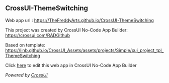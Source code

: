 ## CrossUI-ThemeSwitching
Web app url : https://TheFreddyArts.github.io/CrossUI-ThemeSwitching

This project was created by CrossUI No-Code App Builder: https://crossui.com/RADGithub

Based on template: https://linb.github.io/CrossUI_Assets/assets/projects/Simple/xui_project_tpl_ThemeSwitching

Click [here](https://crossui.com/RADGithub/#!from=github&owner=TheFreddyArts&repo=CrossUI-ThemeSwitching) to edit this web app in CrossUI No-Code App Builder

<i>Powered by [CrossUI](https://crossui.com)</i>
